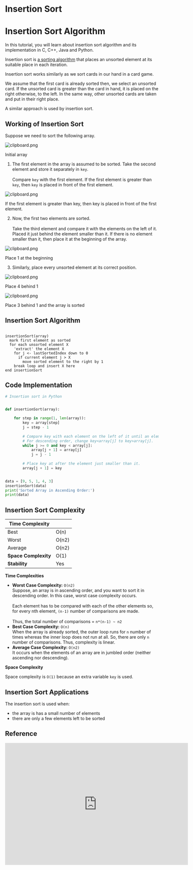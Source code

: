 # Insertion Sort

# Insertion Sort Algorithm

In this tutorial, you will learn about insertion sort algorithm and its implementation in C, C++, Java and Python.

Insertion sort is [a sorting algorithm](https://www.programiz.com/dsa/sorting-algorithm) that places an unsorted element at its suitable place in each iteration.

Insertion sort works similarly as we sort cards in our hand in a card game.

We assume that the first card is already sorted then, we select an unsorted card. If the unsorted card is greater than the card in hand, it is placed on the right otherwise, to the left. In the same way, other unsorted cards are taken and put in their right place.

A similar approach is used by insertion sort.


## Working of Insertion Sort

Suppose we need to sort the following array.

![clipboard.png](FUcNSW3ZE-clipboard.png)

Initial array

1. The first element in the array is assumed to be sorted. Take the second element and store it separately in `key`.\
   \
   Compare `key` with the first element. If the first element is greater than `key`, then `key` is placed in front of the first element.

![clipboard.png](SHexgVom--clipboard.png)

   If the first element is greater than key, then key is placed in front of the first element.

2. Now, the first two elements are sorted.\
   \
   Take the third element and compare it with the elements on the left of it. Placed it just behind the element smaller than it. If there is no element smaller than it, then place it at the beginning of the array.

![clipboard.png](9oAG4K9-R-clipboard.png)

   Place 1 at the beginning

3. Similarly, place every unsorted element at its correct position.

![clipboard.png](7Lb-V_CBq-clipboard.png)

   Place 4 behind 1

![clipboard.png](jMO-8PRKu-clipboard.png)

   Place 3 behind 1 and the array is sorted

## Insertion Sort Algorithm

```

insertionSort(array)
  mark first element as sorted
  for each unsorted element X
    'extract' the element X
    for j <- lastSortedIndex down to 0
      if current element j > X
        move sorted element to the right by 1
    break loop and insert X here
end insertionSort
```

## Code Implementation



```python
# Insertion sort in Python


def insertionSort(array):

    for step in range(1, len(array)):
        key = array[step]
        j = step - 1
        
        # Compare key with each element on the left of it until an element smaller than it is found
        # For descending order, change key<array[j] to key>array[j].        
        while j >= 0 and key < array[j]:
            array[j + 1] = array[j]
            j = j - 1
        
        # Place key at after the element just smaller than it.
        array[j + 1] = key


data = [9, 5, 1, 4, 3]
insertionSort(data)
print('Sorted Array in Ascending Order:')
print(data)
```

## Insertion Sort Complexity

| **Time Complexity**  |       |
| -------------------- | ----- |
| Best                 | O(n)  |
| Worst                | O(n2) |
| Average              | O(n2) |
| **Space Complexity** | O(1)  |
| **Stability**        | Yes   |


**Time Complexities**

- **Worst Case Complexity:** `O(n2)`\
  Suppose, an array is in ascending order, and you want to sort it in descending order. In this case, worst case complexity occurs.\
  \
  Each element has to be compared with each of the other elements so, for every nth element, `(n-1)` number of comparisons are made.\
  \
  Thus, the total number of comparisons = `n*(n-1) ~ n2`
- **Best Case Complexity:** `O(n)`\
  When the array is already sorted, the outer loop runs for `n` number of times whereas the inner loop does not run at all. So, there are only `n` number of comparisons. Thus, complexity is linear.
- **Average Case Complexity:** `O(n2)`\
  It occurs when the elements of an array are in jumbled order (neither ascending nor descending).

**Space Complexity**

Space complexity is `O(1)` because an extra variable `key` is used.


## Insertion Sort Applications

The insertion sort is used when:

- the array is has a small number of elements
- there are only a few elements left to be sorted



## Reference
<iframe width="600" height="400" src="https://www.youtube.com/embed/JU767SDMDvA" title="Insertion sort in 2 minutes" frameborder="0" allow="accelerometer; autoplay; clipboard-write; encrypted-media; gyroscope; picture-in-picture" allowfullscreen></iframe>